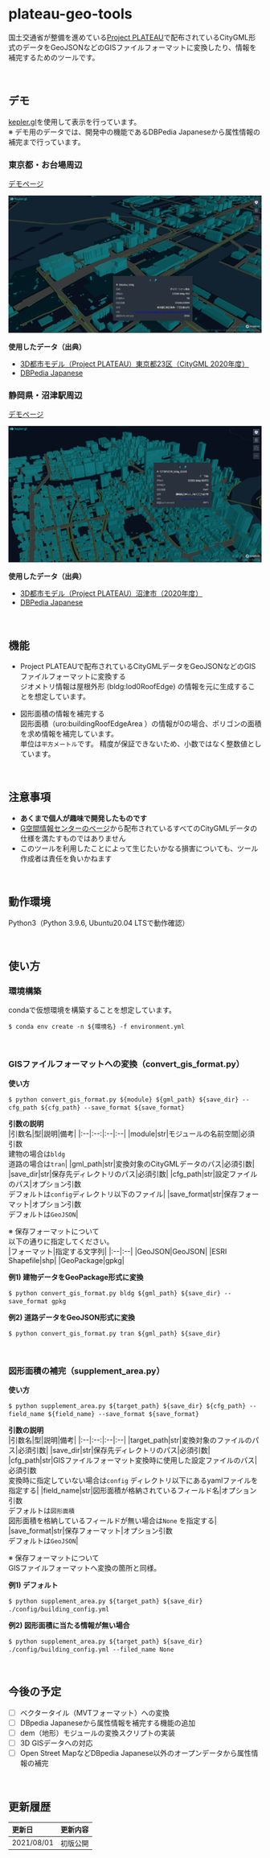 # plateau-geo-tools

国土交通省が整備を進めている[Project PLATEAU](https://www.mlit.go.jp/plateau/)で配布されているCityGML形式のデータをGeoJSONなどのGISファイルフォーマットに変換したり、情報を補完するためのツールです。

<br/>

## デモ
[kepler.gl](https://kepler.gl/)を使用して表示を行っています。  
※ デモ用のデータでは、開発中の機能であるDBPedia Japaneseから属性情報の補完まで行っています。  
### 東京都・お台場周辺
[デモページ](https://raokiey.github.io/plateau-geo-tools/odaiba.html)  

![お台場周辺](./docs/odaiba.png)   

__使用したデータ（出典）__  
- [3D都市モデル（Project PLATEAU）東京都23区（CityGML 2020年度）](https://www.geospatial.jp/ckan/dataset/plateau-tokyo23ku-citygml-2020)  
- [DBPedia Japanese](http://ja.dbpedia.org/)  

### 静岡県・沼津駅周辺  
[デモページ](https://raokiey.github.io/plateau-geo-tools/numazu.html)  

![沼津駅周辺](./docs/numazu.png)   

__使用したデータ（出典）__  
- [3D都市モデル（Project PLATEAU）沼津市（2020年度）](https://www.geospatial.jp/ckan/dataset/plateau-22203-numazu-shi-2020)  
- [DBPedia Japanese](http://ja.dbpedia.org/)  

<br/>

## 機能
- Project PLATEAUで配布されているCityGMLデータをGeoJSONなどのGISファイルフォーマットに変換する  
    ジオメトリ情報は屋根外形 (bldg:lod0RoofEdge) の情報を元に生成することを想定しています。  

- 図形面積の情報を補完する  
    図形面積（uro:buildingRoofEdgeArea ）の情報が0の場合、ポリゴンの面積を求め情報を補完しています。  
    単位は`平方メートル`です。
    精度が保証できないため、小数ではなく整数値としています。    

<br/>

## 注意事項  
- __あくまで個人が趣味で開発したものです__  
- [G空間情報センターのページ](https://www.geospatial.jp/ckan/dataset/plateau)から配布されているすべてのCityGMLデータの仕様を満たすものではありません  
- このツールを利用したことによって生じたいかなる損害についても、ツール作成者は責任を負いかねます  
<br/>

## 動作環境
Python3（Python 3.9.6, Ubuntu20.04 LTSで動作確認）

<br/>

## 使い方  
### 環境構築  
condaで仮想環境を構築することを想定しています。  

```shell
$ conda env create -n ${環境名} -f environment.yml
```  
  
<br/>

### GISファイルフォーマットへの変換（convert_gis_format.py）

__使い方__

```shell
$ python convert_gis_format.py ${module} ${gml_path} ${save_dir} --cfg_path ${cfg_path} --save_format ${save_format}
```

__引数の説明__  
|引数名|型|説明|備考|
|:--|:--:|:--|:--|
|module|str|モジュールの名前空間|必須引数<br/> 建物の場合は`bldg`<br/> 道路の場合は`tran`|
|gml_path|str|変換対象のCityGMLデータのパス|必須引数|
|save_dir|str|保存先ディレクトリのパス|必須引数|
|cfg_path|str|設定ファイルのパス|オプション引数<br/>デフォルトは`config`ディレクトリ以下のファイル|
|save_format|str|保存フォーマット|オプション引数<br/> デフォルトは`GeoJSON`|  

※ 保存フォーマットについて  
以下の通りに指定してください。  
|フォーマット|指定する文字列|
|:--|:--|
|GeoJSON|GeoJSON|
|ESRI Shapefile|shp|
|GeoPackage|gpkg|  



__例1) 建物データをGeoPackage形式に変換__  

```shell
$ python convert_gis_format.py bldg ${gml_path} ${save_dir} --save_format gpkg
```

__例2) 道路データをGeoJSON形式に変換__  

```shell
$ python convert_gis_format.py tran ${gml_path} ${save_dir}
```

<br/>

### 図形面積の補完（supplement_area.py）

__使い方__

```shell
$ python supplement_area.py ${target_path} ${save_dir} ${cfg_path} --field_name ${field_name} --save_format ${save_format}
```

__引数の説明__  
|引数名|型|説明|備考|
|:--|:--:|:--|:--|
|target_path|str|変換対象のファイルのパス|必須引数|
|save_dir|str|保存先ディレクトリのパス|必須引数|
|cfg_path|str|GISファイルフォーマット変換時に使用した設定ファイルのパス|必須引数<br/> 変換時に指定していない場合は`config` ディレクトリ以下にあるyamlファイルを指定する|
|field_name|str|図形面積が格納されているフィールド名|オプション引数<br/> デフォルトは`図形面積` <br/> 図形面積を格納しているフィールドが無い場合は`None` を指定する|
|save_format|str|保存フォーマット|オプション引数<br/> デフォルトは`GeoJSON`|  

※ 保存フォーマットについて  
GISファイルフォーマットへ変換の箇所と同様。  

__例1) デフォルト__  

```shell
$ python supplement_area.py ${target_path} ${save_dir} ./config/building_config.yml
```

__例2) 図形面積に当たる情報が無い場合__  

```shell
$ python supplement_area.py ${target_path} ${save_dir} ./config/building_config.yml --filed_name None
```

<br/>

## 今後の予定  
- [ ] ベクタータイル（MVTフォーマット）への変換
- [ ] DBpedia Japaneseから属性情報を補完する機能の追加    
- [ ] dem（地形）モジュールの変換スクリプトの実装  
- [ ] 3D GISデータへの対応  
- [ ] Open Street MapなどDBpedia Japanese以外のオープンデータから属性情報の補完  

<br/>

## 更新履歴  
|更新日|更新内容|  
|:---|:---|  
|2021/08/01|初版公開|  
